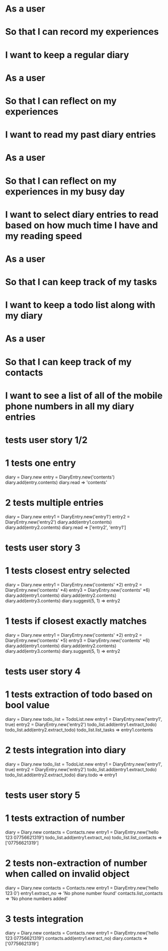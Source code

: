 # As a user
# So that I can record my experiences
# I want to keep a regular diary

# As a user
# So that I can reflect on my experiences
# I want to read my past diary entries

# As a user
# So that I can reflect on my experiences in my busy day
# I want to select diary entries to read based on how much time I have and my reading speed

# As a user
# So that I can keep track of my tasks
# I want to keep a todo list along with my diary

# As a user
# So that I can keep track of my contacts
# I want to see a list of all of the mobile phone numbers in all my diary entries


# tests user story 1/2
# 1 tests one entry
diary = Diary.new
entry = DiaryEntry.new('contents')
diary.add(entry.contents)
diary.read => 'contents'
# 2 tests multiple entries
diary = Diary.new
entry1 = DiaryEntry.new('entry1')
entry2 = DiaryEntry.new('entry2')
diary.add(entry1.contents)
diary.add(entry2.contents)
diary.read => ['entry2', 'entry1']



# tests user story 3
# 1 tests closest entry selected
diary = Diary.new
entry1 = DiaryEntry.new('contents' *2)
entry2 = DiaryEntry.new('contents' *4)
entry3 = DiaryEntry.new('contents' *6)
diary.add(entry1.contents)
diary.add(entry2.contents)
diary.add(entry3.contents)
diary.suggest(5, 1) => entry2
# 1 tests if closest exactly matches
diary = Diary.new
entry1 = DiaryEntry.new('contents' *2)
entry2 = DiaryEntry.new('contents' *5)
entry3 = DiaryEntry.new('contents' *6)
diary.add(entry1.contents)
diary.add(entry2.contents)
diary.add(entry3.contents)
diary.suggest(5, 1) => entry2



# tests user story 4
# 1 tests extraction of todo based on bool value
diary = Diary.new
todo_list = TodoList.new
entry1 = DiaryEntry.new('entry1', true)
entry2 = DiaryEntry.new('entry2')
todo_list.add(entry1.extract_todo)
todo_list.add(entry2.extract_todo)
todo_list.list_tasks => entry1.contents
# 2 tests integration into diary
diary = Diary.new
todo_list = TodoList.new
entry1 = DiaryEntry.new('entry1', true)
entry2 = DiaryEntry.new('entry2')
todo_list.add(entry1.extract_todo)
todo_list.add(entry2.extract_todo)
diary.todo => entry1



# tests user story 5
# 1 tests extraction of number
diary = Diary.new
contacts = Contacts.new
entry1 = DiaryEntry.new('hello 123 07756621319')
todo_list.add(entry1.extract_no)
todo_list.list_contacts => ['07756621319']
# 2 tests non-extraction of number when called on invalid object
diary = Diary.new
contacts = Contacts.new
entry1 = DiaryEntry.new('hello 123 0')
entry1.extract_no => 'No phone number found'
contacts.list_contacts => 'No phone numbers added'
# 3 tests integration
diary = Diary.new
contacts = Contacts.new
entry1 = DiaryEntry.new('hello 123 07756621319')
contacts.add(entry1.extract_no)
diary.contacts => ['07756621319']